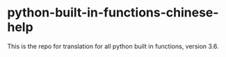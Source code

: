 # python-built-in-functions-chinese-help
This is the repo for translation for all python built in functions, version 3.6.
